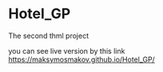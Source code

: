 # Hotel_GP
The second thml project

you can see live version by this link https://maksymosmakov.github.io/Hotel_GP/
